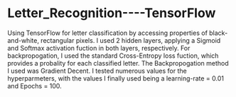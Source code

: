 # Letter_Recognition----TensorFlow
Using TensorFlow for letter classification by accessing properties of black-and-white, rectangular pixels.
I used 2 hidden layers, applying a Sigmoid and Softmax activation fuction in both layers, respectively.
For backpropogation, I used the standard Cross-Entropy loss fuction, which provides a probality for each classified letter.
The Backpropogation method I used was Gradient Decent.
I tested numerous values for the hyperparmeters, with the values I finally used being a learning-rate = 0.01 and Epochs = 100.
